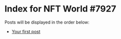 # Index for NFT World #7927
Posts will be displayed in the order below:

- [Your first post](./001-first.md)

